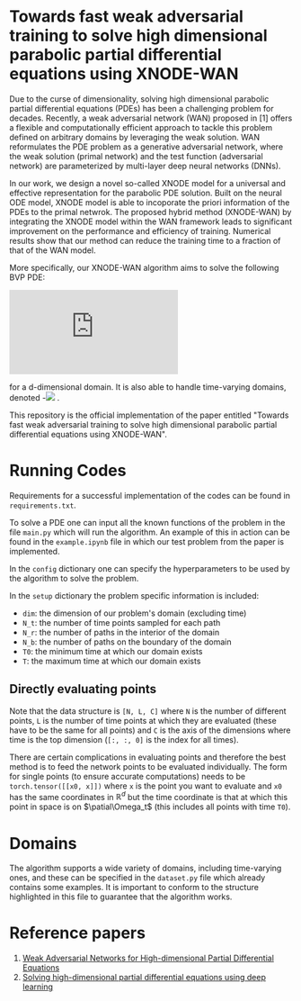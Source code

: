 # Towards fast weak adversarial training to solve high dimensional parabolic partial differential equations using XNODE-WAN

Due to the curse of dimensionality, solving high dimensional parabolic partial differential equations (PDEs) has been a challenging problem for decades. Recently, a weak adversarial network (WAN) proposed in [1] offers a flexible and computationally efficient approach to tackle this problem defined on arbitrary domains by leveraging the weak solution. WAN reformulates the PDE problem as a generative adversarial network, where the weak solution (primal network) and the test function (adversarial network) are parameterized by multi-layer deep neural networks (DNNs). 

In our work, we design a novel so-called XNODE model for a universal and effective representation for the parabolic PDE solution. Built on the neural ODE model, XNODE model is able to incoporate the priori information of the PDEs to the primal netwrok. The proposed hybrid method (XNODE-WAN) by integrating the XNODE model within the WAN framework leads to significant improvement on the performance and efficiency of training. Numerical results show that our method can reduce the training time to a fraction of that of the WAN model. 

More specifically, our XNODE-WAN algorithm aims to solve the following BVP PDE:

![equation](https://latex.codecogs.com/gif.latex?%5Cleft%5C%7B%5Cbegin%7Barray%7D%7Bll%7D%20u_%7Bt%7D-%5Csum_%7Bi%3D1%7D%5Ed%20%5Cpartial_i%20%28%5Csum_%7Bj%3D1%7D%5Ed%20a_%7Bij%7D%20%5Cpartial_j%20u%29%20&plus;%20%5Csum_%7Bi%3D1%7D%5Ed%20b_i%20%5Cpartial_i%20u%20&plus;%20cu%20%3D%20f%2C%20%26%20%5Ctext%20%7B%20in%20%7D%20%5COmega%20%5Ctimes%5B0%2C%20T%5D%20%5C%5C%20u%28x%2C%20t%29%3Dg%28x%2C%20t%29%2C%20%26%20%5Ctext%20%7B%20on%20%7D%20%5Cpartial%20%5COmega%20%5Ctimes%5B0%2C%20T%5D%20%5C%5C%20u%28x%2C%200%29%3Dh%28x%29%2C%20%26%20%5Ctext%20%7B%20in%20%7D%20%5COmega%20%5Cend%7Barray%7D%5Cright.)

for a d-dimensional domain. It is also able to handle time-varying domains, denoted  -<img src="https://latex.codecogs.com/gif.latex?\Omega(t) " /> .

This repository is the official implementation of the paper entitled "Towards fast weak adversarial training to solve high dimensional parabolic partial differential equations using XNODE-WAN".

# Running Codes
Requirements for a successful implementation of the codes can be found in `requirements.txt`.

To solve a PDE one can input all the known functions of the problem in the file `main.py` which will run the algorithm. An example of this in action can be found in the `example.ipynb` file in which our test problem from the paper is implemented.

In the `config` dictionary one can specify the hyperparameters to be used by the algorithm to solve the problem. 

In the `setup` dictionary the problem specific information is included:
- `dim`: the dimension of our problem's domain (excluding time)
- `N_t`: the number of time points sampled for each path
- `N_r`: the number of paths in the interior of the domain
- `N_b`: the number of paths on the boundary of the domain
- `T0`: the minimum time at which our domain exists
- `T`: the maximum time at which our domain exists

## Directly evaluating points
Note that the data structure is `[N, L, C]` where `N` is the number of different points, `L` is the number of time points at which they are evaluated (these have to be the same for all points) and `C` is the axis of the dimensions where time is the top dimension (`[:, :, 0]` is the index for all times).

There are certain complications in evaluating points and therefore the best method is to feed the network points to be evaluated individually. The form for single points (to ensure accurate computations) needs to be `torch.tensor([[x0, x]])` where `x` is the point you want to evaluate and `x0` has the same coordinates in $\mathbb{R}^d$ but the time coordinate is that at which this point in space is on $\patial\Omega_t$ (this includes all points with time `T0`).

# Domains
The algorithm supports a wide variety of domains, including time-varying ones, and these can be specified in the `dataset.py` file which already contains some examples. It is important to conform to the structure highlighted in this file to guarantee that the algorithm works.

# Reference papers
1. [Weak Adversarial Networks for High-dimensional Partial
Differential Equations](https://arxiv.org/pdf/1907.08272.pdf)
2. [Solving high-dimensional partial differential equations using deep learning](https://www.pnas.org/content/115/34/8505)
